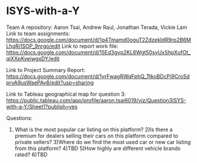 # ISYS-with-a-Y
Team A repository: Aaron Tsai, Andrew Raul, Jonathan Terada, Vickie Lam
Link to team assignments:
  https://docs.google.com/document/d/1q4Tmamd0oguT2ZdzekIdR9rp2B6MLhgRi1SOP_9nrgo/edit
Link to report work file:
  https://docs.google.com/document/d/15Ed3gvp2KL6Wgt50syUxShpXufOt_qiXXpKveiwgxDY/edit
  
 Link to Project Summary Report: 
 https://docs.google.com/document/d/1yrFwagRWqFphQ_TtkoBDcPi9CroSdprvA9usWaePAv8/edit?usp=sharing 
 
 Link to Tableau geographical map for question 3:
 https://public.tableau.com/app/profile/aaron.tsai6019/viz/Question3ISYS-with-a-Y/Sheet1?publish=yes

Questions:
1) What is the most popular car listing on this platform?
2)Is there a premium for dealers selling their cars on this platform compared to private sellers?
3)Where do we find the most used car or new car listing from this platform?
4)TBD
5)How highly are different vehicle brands rated?
6)TBD

